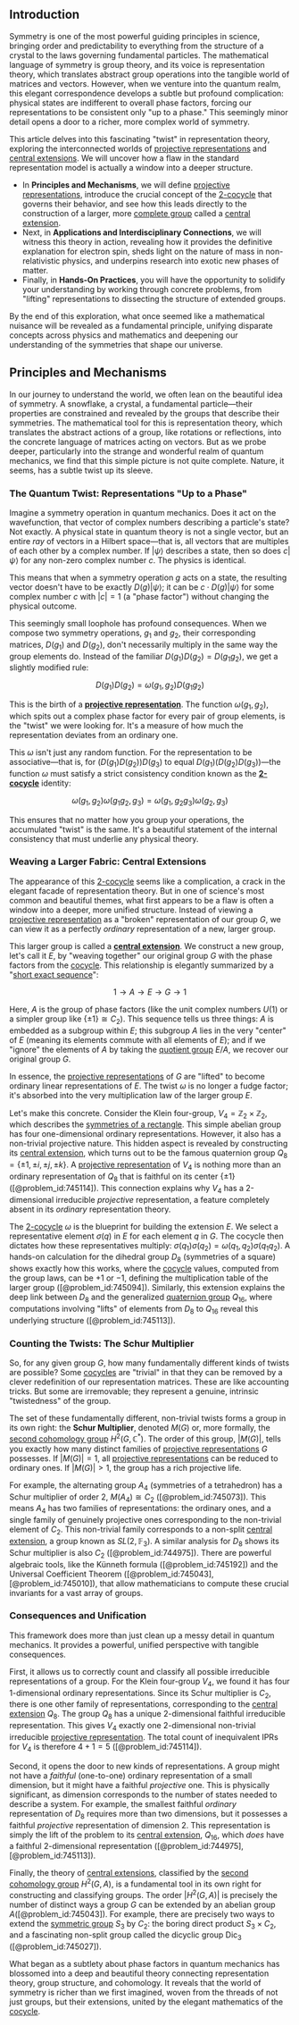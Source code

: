 ## Introduction
Symmetry is one of the most powerful guiding principles in science, bringing order and predictability to everything from the structure of a crystal to the laws governing fundamental particles. The mathematical language of symmetry is group theory, and its voice is representation theory, which translates abstract group operations into the tangible world of matrices and vectors. However, when we venture into the quantum realm, this elegant correspondence develops a subtle but profound complication: physical states are indifferent to overall phase factors, forcing our representations to be consistent only "up to a phase." This seemingly minor detail opens a door to a richer, more complex world of symmetry.

This article delves into this fascinating "twist" in representation theory, exploring the interconnected worlds of [projective representations](@article_id:142742) and [central extensions](@article_id:144140). We will uncover how a flaw in the standard representation model is actually a window into a deeper structure.
- In **Principles and Mechanisms**, we will define [projective representations](@article_id:142742), introduce the crucial concept of the [2-cocycle](@article_id:146256) that governs their behavior, and see how this leads directly to the construction of a larger, more [complete group](@article_id:136877) called a [central extension](@article_id:143210).
- Next, in **Applications and Interdisciplinary Connections**, we will witness this theory in action, revealing how it provides the definitive explanation for electron spin, sheds light on the nature of mass in non-relativistic physics, and underpins research into exotic new phases of matter.
- Finally, in **Hands-On Practices**, you will have the opportunity to solidify your understanding by working through concrete problems, from "lifting" representations to dissecting the structure of extended groups.

By the end of this exploration, what once seemed like a mathematical nuisance will be revealed as a fundamental principle, unifying disparate concepts across physics and mathematics and deepening our understanding of the symmetries that shape our universe.

## Principles and Mechanisms

In our journey to understand the world, we often lean on the beautiful idea of symmetry. A snowflake, a crystal, a fundamental particle—their properties are constrained and revealed by the groups that describe their symmetries. The mathematical tool for this is representation theory, which translates the abstract actions of a group, like rotations or reflections, into the concrete language of matrices acting on vectors. But as we probe deeper, particularly into the strange and wonderful realm of quantum mechanics, we find that this simple picture is not quite complete. Nature, it seems, has a subtle twist up its sleeve.

### The Quantum Twist: Representations "Up to a Phase"

Imagine a symmetry operation in quantum mechanics. Does it act on the wavefunction, that vector of complex numbers describing a particle's state? Not exactly. A physical state in quantum theory is not a single vector, but an entire *ray* of vectors in a Hilbert space—that is, all vectors that are multiples of each other by a complex number. If $|\psi\rangle$ describes a state, then so does $c|\psi\rangle$ for any non-zero complex number $c$. The physics is identical.

This means that when a symmetry operation $g$ acts on a state, the resulting vector doesn't have to be exactly $D(g)|\psi\rangle$; it can be $c \cdot D(g)|\psi\rangle$ for some complex number $c$ with $|c|=1$ (a "phase factor") without changing the physical outcome.

This seemingly small loophole has profound consequences. When we compose two symmetry operations, $g_1$ and $g_2$, their corresponding matrices, $D(g_1)$ and $D(g_2)$, don't necessarily multiply in the same way the group elements do. Instead of the familiar $D(g_1)D(g_2) = D(g_1g_2)$, we get a slightly modified rule:

$$
D(g_1)D(g_2) = \omega(g_1, g_2)D(g_1 g_2)
$$

This is the birth of a **[projective representation](@article_id:144475)**. The function $\omega(g_1, g_2)$, which spits out a complex phase factor for every pair of group elements, is the "twist" we were looking for. It's a measure of how much the representation deviates from an ordinary one.

This $\omega$ isn't just any random function. For the representation to be associative—that is, for $(D(g_1)D(g_2))D(g_3)$ to equal $D(g_1)(D(g_2)D(g_3))$—the function $\omega$ must satisfy a strict consistency condition known as the **[2-cocycle](@article_id:146256)** identity:

$$
\omega(g_1, g_2) \omega(g_1 g_2, g_3) = \omega(g_1, g_2 g_3) \omega(g_2, g_3)
$$

This ensures that no matter how you group your operations, the accumulated "twist" is the same. It's a beautiful statement of the internal consistency that must underlie any physical theory.

### Weaving a Larger Fabric: Central Extensions

The appearance of this [2-cocycle](@article_id:146256) seems like a complication, a crack in the elegant facade of representation theory. But in one of science's most common and beautiful themes, what first appears to be a flaw is often a window into a deeper, more unified structure. Instead of viewing a [projective representation](@article_id:144475) as a "broken" representation of our group $G$, we can view it as a perfectly *ordinary* representation of a new, larger group.

This larger group is called a **[central extension](@article_id:143210)**. We construct a new group, let's call it $E$, by "weaving together" our original group $G$ with the phase factors from the [cocycle](@article_id:200255). This relationship is elegantly summarized by a "[short exact sequence](@article_id:137436)":

$$
1 \to A \to E \to G \to 1
$$

Here, $A$ is the group of phase factors (like the unit complex numbers $U(1)$ or a simpler group like $\{\pm 1\} \cong C_2$). This sequence tells us three things: $A$ is embedded as a subgroup within $E$; this subgroup $A$ lies in the very "center" of $E$ (meaning its elements commute with all elements of $E$); and if we "ignore" the elements of $A$ by taking the [quotient group](@article_id:142296) $E/A$, we recover our original group $G$.

In essence, the [projective representations](@article_id:142742) of $G$ are "lifted" to become ordinary linear representations of $E$. The twist $\omega$ is no longer a fudge factor; it's absorbed into the very multiplication law of the larger group $E$.

Let's make this concrete. Consider the Klein four-group, $V_4 = \mathbb{Z}_2 \times \mathbb{Z}_2$, which describes the [symmetries of a rectangle](@article_id:138303). This simple abelian group has four one-dimensional ordinary representations. However, it also has a non-trivial projective nature. This hidden aspect is revealed by constructing its [central extension](@article_id:143210), which turns out to be the famous quaternion group $Q_8 = \{\pm 1, \pm i, \pm j, \pm k\}$. A [projective representation](@article_id:144475) of $V_4$ is nothing more than an ordinary representation of $Q_8$ that is faithful on its center $\{\pm 1\}$ ([@problem_id:745114]). This connection explains why $V_4$ has a 2-dimensional irreducible *projective* representation, a feature completely absent in its *ordinary* representation theory.

The [2-cocycle](@article_id:146256) $\omega$ is the blueprint for building the extension $E$. We select a representative element $\sigma(q)$ in $E$ for each element $q$ in $G$. The cocycle then dictates how these representatives multiply: $\sigma(q_1)\sigma(q_2) = \omega(q_1, q_2) \sigma(q_1 q_2)$. A hands-on calculation for the dihedral group $D_8$ (symmetries of a square) shows exactly how this works, where the [cocycle](@article_id:200255) values, computed from the group laws, can be $+1$ or $-1$, defining the multiplication table of the larger group ([@problem_id:745094]). Similarly, this extension explains the deep link between $D_8$ and the generalized [quaternion group](@article_id:147227) $Q_{16}$, where computations involving "lifts" of elements from $D_8$ to $Q_{16}$ reveal this underlying structure ([@problem_id:745113]).

### Counting the Twists: The Schur Multiplier

So, for any given group $G$, how many fundamentally different kinds of twists are possible? Some [cocycles](@article_id:160062) are "trivial" in that they can be removed by a clever redefinition of our representation matrices. These are like accounting tricks. But some are irremovable; they represent a genuine, intrinsic "twistedness" of the group.

The set of these fundamentally different, non-trivial twists forms a group in its own right: the **Schur Multiplier**, denoted $M(G)$ or, more formally, the [second cohomology group](@article_id:137128) $H^2(G, \mathbb{C}^*)$. The order of this group, $|M(G)|$, tells you exactly how many distinct families of [projective representations](@article_id:142742) $G$ possesses. If $|M(G)|=1$, all [projective representations](@article_id:142742) can be reduced to ordinary ones. If $|M(G)| > 1$, the group has a rich projective life.

For example, the alternating group $A_4$ (symmetries of a tetrahedron) has a Schur multiplier of order 2, $M(A_4) \cong C_2$ ([@problem_id:745073]). This means $A_4$ has two families of representations: the ordinary ones, and a single family of genuinely projective ones corresponding to the non-trivial element of $C_2$. This non-trivial family corresponds to a non-split [central extension](@article_id:143210), a group known as $SL(2, \mathbb{F}_3)$. A similar analysis for $D_8$ shows its Schur multiplier is also $C_2$ ([@problem_id:744975]). There are powerful algebraic tools, like the Künneth formula ([@problem_id:745192]) and the Universal Coefficient Theorem ([@problem_id:745043], [@problem_id:745010]), that allow mathematicians to compute these crucial invariants for a vast array of groups.

### Consequences and Unification

This framework does more than just clean up a messy detail in quantum mechanics. It provides a powerful, unified perspective with tangible consequences.

First, it allows us to correctly count and classify all possible irreducible representations of a group. For the Klein four-group $V_4$, we found it has four 1-dimensional ordinary representations. Since its Schur multiplier is $C_2$, there is one other family of representations, corresponding to the [central extension](@article_id:143210) $Q_8$. The group $Q_8$ has a unique 2-dimensional faithful irreducible representation. This gives $V_4$ exactly one 2-dimensional non-trivial irreducible [projective representation](@article_id:144475). The total count of inequivalent IPRs for $V_4$ is therefore $4 + 1 = 5$ ([@problem_id:745114]).

Second, it opens the door to new kinds of representations. A group might not have a *faithful* (one-to-one) ordinary representation of a small dimension, but it might have a faithful *projective* one. This is physically significant, as dimension corresponds to the number of states needed to describe a system. For example, the smallest faithful *ordinary* representation of $D_8$ requires more than two dimensions, but it possesses a faithful *projective* representation of dimension 2. This representation is simply the lift of the problem to its [central extension](@article_id:143210), $Q_{16}$, which *does* have a faithful 2-dimensional representation ([@problem_id:744975], [@problem_id:745113]).

Finally, the theory of [central extensions](@article_id:144140), classified by the [second cohomology group](@article_id:137128) $H^2(G, A)$, is a fundamental tool in its own right for constructing and classifying groups. The order $|H^2(G, A)|$ is precisely the number of distinct ways a group $G$ can be extended by an abelian group $A$([@problem_id:745043]). For example, there are precisely two ways to extend the [symmetric group](@article_id:141761) $S_3$ by $C_2$: the boring direct product $S_3 \times C_2$, and a fascinating non-split group called the dicyclic group $\text{Dic}_3$ ([@problem_id:745027]).

What began as a subtlety about phase factors in quantum mechanics has blossomed into a deep and beautiful theory connecting representation theory, group structure, and cohomology. It reveals that the world of symmetry is richer than we first imagined, woven from the threads of not just groups, but their extensions, united by the elegant mathematics of the [cocycle](@article_id:200255).